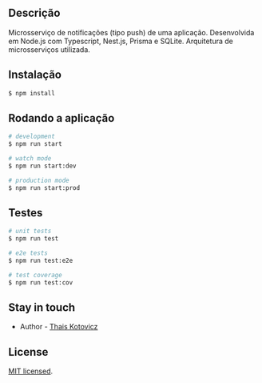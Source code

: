 
## Descrição

Microsserviço de notificações (tipo push) de uma aplicação. Desenvolvida em Node.js com Typescript, Nest.js, Prisma e SQLite. Arquitetura de microsserviços utilizada.

## Instalação

```bash
$ npm install
```

## Rodando a aplicação

```bash
# development
$ npm run start

# watch mode
$ npm run start:dev

# production mode
$ npm run start:prod
```

## Testes

```bash
# unit tests
$ npm run test

# e2e tests
$ npm run test:e2e

# test coverage
$ npm run test:cov
```


## Stay in touch

- Author - [Thais Kotovicz](https://www.linkedin.com/in/thaiskotovicz/)

## License

[MIT licensed](LICENSE).
